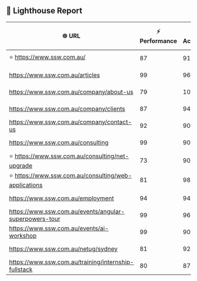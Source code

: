 ## 🚀 Lighthouse Report

| 🌐 URL | ⚡ Performance | ♿ Accessibility | ✅ Best Practices | 🔍 SEO | 📦 Bundle Size | 🗑️ Unused Bundle |
| --- | ----------- | ------------- | -------------- | --- | ---------------- | ---------------- |
| ⭐ https://www.ssw.com.au/ | 87 | 91 | 74 | 100 | 5.09 MB | 2.14 MB |
| https://www.ssw.com.au/articles | 99 | 96 | 74 | 92 | 4.12 MB | 1.96 MB |
| https://www.ssw.com.au/company/about-us | 79 | 100 | 74 | 100 | 3.97 MB | 1.89 MB |
| https://www.ssw.com.au/company/clients | 87 | 94 | 74 | 100 | 4.33 MB | 2.11 MB |
| https://www.ssw.com.au/company/contact-us | 92 | 90 | 74 | 92 | 7.31 MB | 4.55 MB |
| https://www.ssw.com.au/consulting | 99 | 90 | 70 | 100 | 5.09 MB | 2.14 MB |
| ⭐ https://www.ssw.com.au/consulting/net-upgrade | 73 | 90 | 56 | 85 | 7.60 MB | 4.73 MB |
| ⭐ https://www.ssw.com.au/consulting/web-applications | 81 | 98 | 74 | 92 | 4.27 MB | 2.06 MB |
| https://www.ssw.com.au/employment | 94 | 94 | 74 | 100 | 4.24 MB | 1.93 MB |
| https://www.ssw.com.au/events/angular-superpowers-tour | 99 | 96 | 70 | 100 | 7.31 MB | 4.52 MB |
| https://www.ssw.com.au/events/ai-workshop | 99 | 90 | 70 | 92 | 7.31 MB | 4.56 MB |
| https://www.ssw.com.au/netug/sydney | 81 | 92 | 74 | 92 | 4.47 MB | 2.18 MB |
| https://www.ssw.com.au/training/internship-fullstack | 80 | 87 | 74 | 100 | 3.99 MB | 1.89 MB |
